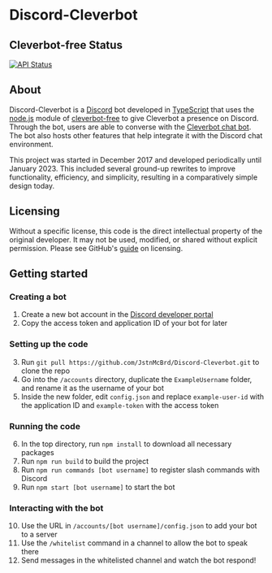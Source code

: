 # Discord-Cleverbot

## Cleverbot-free Status
[![API Status](https://github.com/IntriguingTiles/cleverbot-free/workflows/API%20Status/badge.svg)](https://github.com/IntriguingTiles/cleverbot-free/actions/workflows/api.yml)

## About

Discord-Cleverbot is a [Discord](https://discord.com/) bot developed in [TypeScript](https://www.typescriptlang.org/) that uses the [node.js](https://nodejs.org/) module of [cleverbot-free](https://www.npmjs.com/package/cleverbot-free) to give Cleverbot a presence on Discord. Through the bot, users are able to converse with the [Cleverbot chat bot](https://www.cleverbot.com/). The bot also hosts other features that help integrate it with the Discord chat environment.

This project was started in December 2017 and developed periodically until January 2023. This included several ground-up rewrites to improve functionality, efficiency, and simplicity, resulting in a comparatively simple design today.

## Licensing

Without a specific license, this code is the direct intellectual property of the original developer. It may not be used, modified, or shared without explicit permission.
Please see GitHub's [guide](https://docs.github.com/en/repositories/managing-your-repositorys-settings-and-features/customizing-your-repository/licensing-a-repository) on licensing.

## Getting started

### Creating a bot

1. Create a new bot account in the [Discord developer portal](https://discord.com/developers/applications/)
2. Copy the access token and application ID of your bot for later

### Setting up the code

3. Run `git pull https://github.com/JstnMcBrd/Discord-Cleverbot.git` to clone the repo
4. Go into the `/accounts` directory, duplicate the `ExampleUsername` folder, and rename it as the username of your bot
5. Inside the new folder, edit `config.json` and replace `example-user-id` with the application ID and `example-token` with the access token

### Running the code

6. In the top directory, run `npm install` to download all necessary packages
7. Run `npm run build` to build the project
8. Run `npm run commands [bot username]` to register slash commands with Discord
9. Run `npm start [bot username]` to start the bot

### Interacting with the bot

10. Use the URL in `/accounts/[bot username]/config.json` to add your bot to a server
11. Use the `/whitelist` command in a channel to allow the bot to speak there
12. Send messages in the whitelisted channel and watch the bot respond!